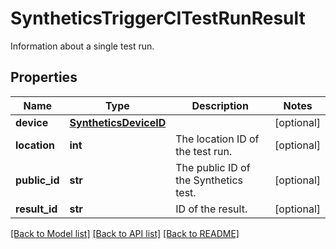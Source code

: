 # SyntheticsTriggerCITestRunResult

Information about a single test run.

## Properties
Name | Type | Description | Notes
------------ | ------------- | ------------- | -------------
**device** | [**SyntheticsDeviceID**](SyntheticsDeviceID.md) |  | [optional] 
**location** | **int** | The location ID of the test run. | [optional] 
**public_id** | **str** | The public ID of the Synthetics test. | [optional] 
**result_id** | **str** | ID of the result. | [optional] 

[[Back to Model list]](README.md#documentation-for-models) [[Back to API list]](README.md#documentation-for-api-endpoints) [[Back to README]](README.md)


